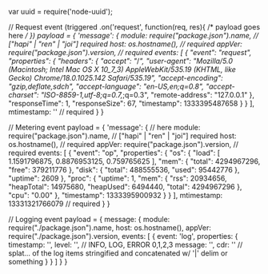 var uuid = require('node-uuid');

// Request event (triggered .on('request', function(req, res){ /* payload goes here */ })
payload = {
  'message': {
    module: require("package.json").name, // ["hapi" | "ren" | "joi"] required
    host: os.hostname(), // required
    appVer: require("package.json").version,  // required
    events: [
      {
          "event": "request",
          "properties": {
            "headers": {
              "accept": "*/*",
              "user-agent": "Mozilla/5.0 (Macintosh; Intel Mac OS X 10_7_3) AppleWebKit/535.19 (KHTML, like Gecko) Chrome/18.0.1025.142 Safari/535.19",
              "accept-encoding": "gzip,deflate,sdch",
              "accept-language": "en-US,en;q=0.8",
              "accept-charset": "ISO-8859-1,utf-8;q=0.7,*;q=0.3",
              "remote-address": "127.0.0.1"
            },
            "responseTime": 1,
            "responseSize": 67,
            "timestamp": 1333395487658
          }
        }
    ],
    mtimestamp: '' // required
  }
}

// Metering event
payload = {
  'message': { // here
    module: require("package.json").name, // ["hapi" | "ren" | "joi"] required
    host: os.hostname(), // required
    appVer: require("package.json").version, // required
    events: [
      {
        "event": "op",
        "properties": {
          "os": {
            "load": [
              1.1591796875,
              0.8876953125,
              0.759765625
            ],
            "mem": {
              "total": 4294967296,
              "free": 379211776
            },
            "disk": {
              "total": 488555536,
              "used": 95442776
            },
            "uptime": 2609
          },
          "proc": {
            "uptime": 1,
            "mem": {
              "rss": 20934656,
              "heapTotal": 14975680,
              "heapUsed": 6494440,
              "total": 4294967296
            },
            "cpu": "0.00"
          },
          "timestamp": 1333395900932
        }
      }
    ],
    mtimestamp: 13331321766079 // required
  }
}

// Logging event
payload = {
  message: {
    module: require("./package.json").name,
    host: os.hostname(),
    appVer: require("./package.json").version,
    events: [
      {
        event: 'log',
        properties: {
          timestamp: '',
          level: '', // INFO, LOG, ERROR 0,1,2,3
          message: '',
          cdr: '' // splat... of the log items stringified and concatenated w/ '|' delim or something
        }
      }
    ]
  }
}
